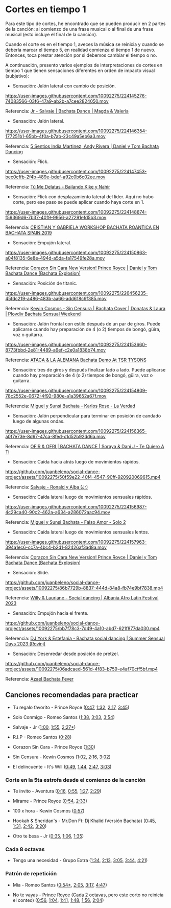 # Cortes en tiempo 1

Para este tipo de cortes, he encontrado que se pueden producir en 2 partes de la canción: al comienzo de una frase musical o al final de una frase musical (esto incluye el final de la canción).

Cuando el corte es en el tiempo 1, aveces la música se reinicia y cuando se debería marcar el tiempo 5, en realidad comienza el tiempo 1 de nuevo. Entonces, toca prestar atención por si debemos cambiar el tiempo o no.

A continuación, presento varios ejemplos de interpretaciones de cortes en tiempo 1 que tienen sensaciones diferentes en orden de impacto visual (subjetivo):

- Sensación: Jalón lateral con cambio de posición.

https://user-images.githubusercontent.com/10092275/224145276-74083566-03f6-47a9-ab2b-a7cee2824050.mov

Referencia: [Jr - Salvaje | Bachata Dance | Magda & Valeria](https://youtu.be/_cyTqKo8z6w?t=90)

- Sensación: Jalón lateral.

https://user-images.githubusercontent.com/10092275/224146354-177251b1-65bb-4f0a-b7ab-23c49a5eb6a3.mov

Referencia: [5 Sentios India Martinez, Andy Rivera | Daniel y Tom Bachata Dancing](https://youtu.be/4vqj5aPT56g?t=206)

- Sensación: Flick.

https://user-images.githubusercontent.com/10092275/224147453-bec0cffb-2f4b-489e-bdef-a92c0b6c02ee.mov

Referencia: [Tú Me Delatas - Bailando Kike y Nahir](https://youtu.be/jaBzIieVzs0?t=14)

- Sensación: Flick con desplazamiento lateral del líder. Aquí no hubo corte, pero ese paso se puede aplicar cuando haya corte en 1.

https://user-images.githubusercontent.com/10092275/224148874-f59369d6-7b37-40f9-9956-a27291efd5b3.mov

Referencia: [CRISTIAN Y GABRIELA WORKSHOP BACHATA ROANTICA EN BACHATA SPAIN 2019](https://youtu.be/cBXdynOf-Ks?t=93)

- Sensación: Empujón lateral.

https://user-images.githubusercontent.com/10092275/224150863-a04f8135-6e8e-494d-a5da-fa17549fe28a.mov

Referencia: [Corazon Sin Cara New Version! Prince Royce | Daniel y Tom Bachata Dance [Bachata Explosion]](https://youtu.be/PWWwwHaRUAo?t=197)

- Sensación: Posición de titanic.

https://user-images.githubusercontent.com/10092275/226456235-45fdc219-a486-483b-aa66-add618c9f385.mov

Referencia: [Kewin Cosmos - Sin Censura | Bachata Cover | Donatas & Laura | Plovdiv Bachata Sensual Weekend](https://youtu.be/AH-zC3dV6E4?t=133)

- Sensación: Jalón frontal con estilo después de un par de giros. Puede aplicarse cuando hay preparación de 4 (o 2) tiempos de bongó, güira, voz o guitarra.

https://user-images.githubusercontent.com/10092275/224153660-8773fbbd-2e81-4489-a6ef-c2e0a1838b74.mov

Referencia: [ATACA & LA ALEMANA Bachata Demo At TSR TYSONS](https://youtu.be/Win6IGMhQPo?t=126)

- Sensación: tres de giros y después finalizar lado a lado. Puede aplicarse cuando hay preparación de 4 (o 2) tiempos de bongó, güira, voz o guitarra.

https://user-images.githubusercontent.com/10092275/224154809-78c2552e-0672-4f92-980e-a1a39652a67f.mov

Referencia: [Miguel y Sunsi Bachata - Karlos Rose - La Verdad](https://youtu.be/L6pqJ36K5bI?t=181)

- Sensación: Jalón perpendicular para terminar en posición de candado luego de algunas ondas.

https://user-images.githubusercontent.com/10092275/224156365-a0f7e73e-8d97-47ca-8fed-c1d52b92dd6a.mov

Referencia: [OFIR & OFRI | BACHATA DANCE | Soraya & Dani J - Te Quiero A Ti](https://youtu.be/MBcUrsWSMKk?t=184)


- Sensación: Caída hacia atrás luego de movimientos rápidos.

https://github.com/juanbeleno/social-dance-project/assets/10092275/50f59e22-40f4-4547-90ff-920920069615.mp4

Referencia: [Salvaje - Ronald y Alba (Jr)](https://youtu.be/aiRp5Yt-q0A?t=112)


- Sensación: Caída lateral luego de movimientos sensuales rápidos.

https://user-images.githubusercontent.com/10092275/224156987-4c29ca40-90c2-462a-a634-a286072aac94.mov

Referencia: [Miguel y Sunsi Bachata - Falso Amor - Solo 2](https://youtu.be/trwfDyna_Ik?t=82)

- Sensación: Caída lateral luego de movimientos sensuales lentos.

https://user-images.githubusercontent.com/10092275/224157963-394a1ec6-cc7a-4bc4-b2d1-82426af3ad8a.mov

Referencia: [Corazon Sin Cara New Version! Prince Royce | Daniel y Tom Bachata Dance [Bachata Explosion]](https://youtu.be/PWWwwHaRUAo?t=89)


- Sensación: Slide.

https://github.com/juanbeleno/social-dance-project/assets/10092275/86b7729b-8837-444d-84a8-fb74e9bf7838.mp4

Referencia: [Willy & Lauriane - Social dancing | Albania Afro Latin Festival 2023](https://youtu.be/p3ztWA7d8Ig?si=fyyaNamtfx-DFJc1&t=2)

- Sensación: Empujón hacia el frente.

https://github.com/juanbeleno/social-dance-project/assets/10092275/bb7f78c3-7d49-4a10-abd7-621f877da030.mp4

Referencia: [DJ York & Estefania - Bachata social dancing | Summer Sensual Days 2023 (Rovinj)](https://youtu.be/EDq8EvYuH40?t=49)


- Sensación: Desenredar desde posición de pretzel.

https://github.com/juanbeleno/social-dance-project/assets/10092275/06adcaed-561d-4f83-b759-e4af70cff5bf.mp4

Referencia: [Azael Bachata Fever](https://www.instagram.com/p/C4fYagCiHcu/?hl=es)


## Canciones recomendadas para practicar

- Tu regalo favorito - Prince Royce ([0:47](https://youtu.be/fIJc4XZ8okc?t=47), [1:32](https://youtu.be/fIJc4XZ8okc?t=92), [2:17](https://youtu.be/fIJc4XZ8okc?t=137), [3:45](https://youtu.be/fIJc4XZ8okc?t=225))

- Solo Conmigo - Romeo Santos ([1:38](https://youtu.be/69ppp5Ipook?t=98), [3:03](https://youtu.be/69ppp5Ipook?t=183), [3:54](https://youtu.be/69ppp5Ipook?t=234))

- Salvaje - Jr ([1:00](https://youtu.be/77DRRRv6asQ?t=60), [1:55](https://youtu.be/77DRRRv6asQ?t=115), [2:27\*](https://youtu.be/77DRRRv6asQ?t=147))

- R.I.P - Romeo Santos ([0:28](https://youtu.be/Uzt3PBzObl4?t=28))

- Corazon Sin Cara - Prince Royce ([1:30](https://youtu.be/XNGWDH-6yv8?t=90))

- Sin Censura - Kewin Cosmos ([1:02](https://youtu.be/K_Nv3wvpZhk?t=62), [2:16](https://youtu.be/K_Nv3wvpZhk?t=136), [3:02](https://youtu.be/K_Nv3wvpZhk?t=182))

- El delincuente - It's Will ([0:49](https://youtu.be/4bYxbDCmfRQ?t=49), [1:44](https://youtu.be/4bYxbDCmfRQ?t=104), [2:47](https://youtu.be/4bYxbDCmfRQ?t=167), [3:03](https://youtu.be/4bYxbDCmfRQ?t=183))

### Corte en la 5ta estrofa desde el comienzo de la canción

- Te invito - Aventura ([0:16](https://youtu.be/v6aicYYG59I?si=G7jP-oL9E6BB7oYQ&t=16), [0:55](https://youtu.be/v6aicYYG59I?si=M0OZ6hj2YSE0FFqx&t=55), [1:27](https://youtu.be/v6aicYYG59I?si=akujLH-iNKYO9Ici&t=87), [2:29](https://youtu.be/v6aicYYG59I?si=YT1ne4bZs9zGQ721&t=149))

- Mírame - Prince Royce ([0:54](https://youtu.be/1JXupj4_yYw?si=CoJpXtEE_aiN1GpR&t=54), [2:33](https://youtu.be/1JXupj4_yYw?si=qyKfFOYDv6dKr40A&t=153))

- 100 x hora - Kewin Cosmos ([0:57](https://youtu.be/mw_nxlF1wmc?si=z543JZxwyMOmO3XU&t=57))

- Hookah & Sheridan's - Mr.Don Ft: Dj Khalid (Versión Bachata) ([0:45](https://youtu.be/vmbaZSTSxB4?t=45), [1:31](https://youtu.be/vmbaZSTSxB4?t=91), [2:42](https://youtu.be/vmbaZSTSxB4?t=162), [3:20](https://youtu.be/vmbaZSTSxB4?t=200))

- Otro te besa - Jr ([0:35](https://youtu.be/z0MFQrEb2ow?si=Y1vnIveWyz5-8Lcz&t=35), [1:06](https://youtu.be/z0MFQrEb2ow?si=d3ILuaRiuKVwwcup&t=66), [1:35](https://youtu.be/z0MFQrEb2ow?si=CdxBQOYNtj0iEl1a&t=95))

### Cada 8 octavas
- Tengo una necesidad - Grupo Extra ([1:34](https://youtu.be/s1ucudWHzr8?si=VMNPWgFTnTP1gvZE&t=94), [2:13](https://youtu.be/s1ucudWHzr8?si=T3GK6ej8rtQn2zHF&t=133), [3:05](https://youtu.be/s1ucudWHzr8?si=zZp9gDRdLsCUeU42&t=185), [3:44](https://youtu.be/s1ucudWHzr8?si=GKl1XijOwegoQdyK&t=224), [4:21](https://youtu.be/s1ucudWHzr8?si=Tnq5qbZq7KyzdRrf&t=261))

### Patrón de repetición
- Mia - Romeo Santos ([0:54*](https://youtu.be/8iPcqtHoR3U?si=Uynd-0a2378xtOP0&t=54), [2:05](https://youtu.be/8iPcqtHoR3U?si=sHSvdO8p9A4gz_1f&t=125), [3:17](https://youtu.be/8iPcqtHoR3U?si=cYA3yejcbj6ppHOY&t=197), [4:47](https://youtu.be/8iPcqtHoR3U?si=DMAiOfbkQBwbnqtT&t=287))

- No te vayas - Prince Royce (Cada 2 octavas, pero este corto no reinicia el conteo) ([0:56](https://youtu.be/mAVsR2Esenk?si=9l96gfIakZQVV6TJ&t=56), [1:04](https://youtu.be/mAVsR2Esenk?si=dRaCmHsBkIhTOhFI&t=64), [1:41](https://youtu.be/mAVsR2Esenk?si=dRaCmHsBkIhTOhFI&t=64), [1:48](https://youtu.be/mAVsR2Esenk?si=vXgrjLDIYhqLk2rd&t=108), [1:56](https://youtu.be/mAVsR2Esenk?si=HNde9tAT-TGMHeUL&t=116), [2:04](https://youtu.be/mAVsR2Esenk?si=q0apF8qVzF9X96FJ&t=124))
